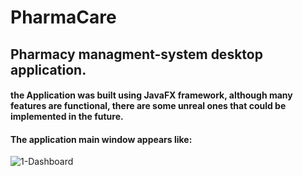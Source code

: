 # PharmaCare
## Pharmacy managment-system desktop application.

#### the Application was built using JavaFX framework, although many features are functional, there are some unreal ones that could be implemented in the future.

#### The application main window appears like:

![1-Dashboard](https://user-images.githubusercontent.com/94141150/210683171-ff4a61a8-1d33-4ab0-974e-c24136e1f32a.jpg)
